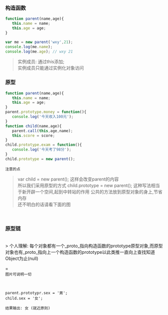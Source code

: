 ### 构造函数<br>
```js
function parent(name,age){
   this.name = name;
   this.age = age;
}

var me = new parent('wxy',21);
console.log(me.name); 
console.log(me.age); // wxy 21

```   
> 实例成员: 通过this添加;   
实例成员只能通过实例化对象访问   
    

### 原型<br>   
```js
function parent(name,age){
   this.name = name;
   this.age = age;
}
parent.prototype.money = function(){
   console.log('今天收入100元');
}
function child(name,age){
   parent.call(this,age,name);
   this.score = score;
}
child.prototype.exam = function(){
   console.log('今天考了98分');
}
child.prototype = new parent();

```
`注意的点`   
> var child = new parent(); 这样会改变parent的内容   
> 所以我们采用原型的方式 child.prototype = new parent(); 这种写法相当于新开辟一个空间,起到中转站的作用
> 公共的方法放到原型对象的身上,节省内存   
> 还不明白的话请看下面的图   


![]()   
<br>
### 原型链<br>
<br>    
> 个人理解: 每个对象都有一个_proto_指向构造函数的prototype原型对象,而原型对象也有_proto_指向上一个构造函数的prototype以此类推一直向上查找知道Object为止(null)
   
=
<br> 
`图片可说明一切`  

![]()
<br>

```

parent.prototypr.sex = '男';
child.sex = '女';

结果输出: 女 (就近原则)
```   
  